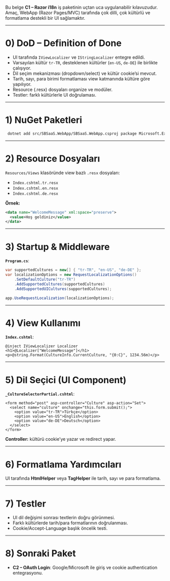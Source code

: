 Bu belge **C1 – Razor i18n** iş paketinin uçtan uca uygulanabilir kılavuzudur. Amaç, WebApp (Razor Pages/MVC) tarafında çok dilli, çok kültürlü ve formatlama destekli bir UI sağlamaktır.

---

# 0) DoD – Definition of Done
- UI tarafında `IViewLocalizer` ve `IStringLocalizer` entegre edildi.
- Varsayılan kültür `tr-TR`, desteklenen kültürler (`en-US`, `de-DE`) ile birlikte çalışıyor.
- Dil seçim mekanizması (dropdown/select) ve kültür cookie’si mevcut.
- Tarih, sayı, para birimi formatlaması view katmanında kültüre göre yapılıyor.
- Resource (.resx) dosyaları organize ve modüler.
- Testler: farklı kültürlerle UI doğrulaması.

---

# 1) NuGet Paketleri
```bash
 dotnet add src/SBSaaS.WebApp/SBSaaS.WebApp.csproj package Microsoft.Extensions.Localization
```

---

# 2) Resource Dosyaları
`Resources/Views` klasöründe view bazlı `.resx` dosyaları:
- `Index.cshtml.tr.resx`
- `Index.cshtml.en.resx`
- `Index.cshtml.de.resx`

**Örnek:**
```xml
<data name="WelcomeMessage" xml:space="preserve">
  <value>Hoş geldiniz</value>
</data>
```

---

# 3) Startup & Middleware
**`Program.cs`**:
```csharp
var supportedCultures = new[] { "tr-TR", "en-US", "de-DE" };
var localizationOptions = new RequestLocalizationOptions()
    .SetDefaultCulture("tr-TR")
    .AddSupportedCultures(supportedCultures)
    .AddSupportedUICultures(supportedCultures);

app.UseRequestLocalization(localizationOptions);
```

---

# 4) View Kullanımı
**`Index.cshtml`**:
```razor
@inject IViewLocalizer Localizer
<h1>@Localizer["WelcomeMessage"]</h1>
<p>@string.Format(CultureInfo.CurrentCulture, "{0:C}", 1234.56m)</p>
```

---

# 5) Dil Seçici (UI Component)
**`_CultureSelectorPartial.cshtml`**:
```razor
<form method="post" asp-controller="Culture" asp-action="Set">
  <select name="culture" onchange="this.form.submit();">
    <option value="tr-TR">Türkçe</option>
    <option value="en-US">English</option>
    <option value="de-DE">Deutsch</option>
  </select>
</form>
```
**Controller:** kültürü cookie’ye yazar ve redirect yapar.

---

# 6) Formatlama Yardımcıları
UI tarafında **HtmlHelper** veya **TagHelper** ile tarih, sayı ve para formatlama.

---

# 7) Testler
- UI dil değişimi sonrası textlerin doğru görünmesi.
- Farklı kültürlerde tarih/para formatlarının doğrulanması.
- Cookie/Accept-Language başlık öncelik testi.

---

# 8) Sonraki Paket
- **C2 – OAuth Login**: Google/Microsoft ile giriş ve cookie authentication entegrasyonu.

